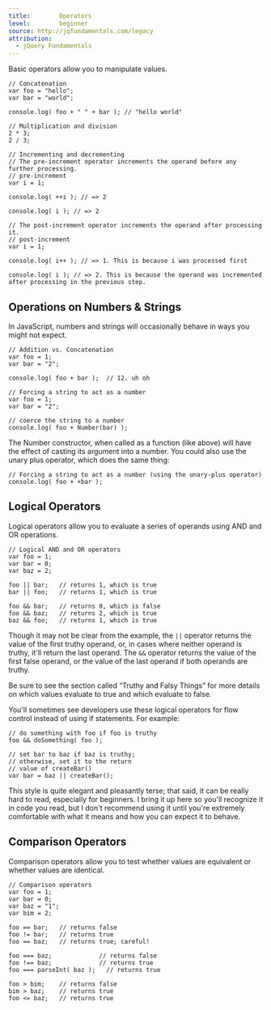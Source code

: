 ```yaml
---
title:        Operators
level:        beginner
source: http://jqfundamentals.com/legacy
attribution: 
  - jQuery Fundamentals
---
```

Basic operators allow you to manipulate values.

```
// Concatenation
var foo = "hello";
var bar = "world";

console.log( foo + " " + bar ); // "hello world"
```

```
// Multiplication and division
2 * 3;
2 / 3;
```

```
// Incrementing and decrementing
// The pre-increment operator increments the operand before any further processing.
// pre-increment
var i = 1;

console.log( ++i ); // => 2

console.log( i ); // => 2

// The post-increment operator increments the operand after processing it.
// post-increment
var i = 1;

console.log( i++ ); // => 1. This is because i was processed first

console.log( i ); // => 2. This is because the operand was incremented after processing in the previous step.
```

## Operations on Numbers & Strings

In JavaScript, numbers and strings will occasionally behave in ways you might
not expect.

```
// Addition vs. Concatenation
var foo = 1;
var bar = "2";

console.log( foo + bar );  // 12. uh oh
```

```
// Forcing a string to act as a number
var foo = 1;
var bar = "2";

// coerce the string to a number
console.log( foo + Number(bar) );
```

The Number constructor, when called as a function (like above) will have the
effect of casting its argument into a number. You could also use the unary plus
operator, which does the same thing:

```
// Forcing a string to act as a number (using the unary-plus operator)
console.log( foo + +bar );
```

## Logical Operators

Logical operators allow you to evaluate a series of operands using AND and OR
operations.

```
// Logical AND and OR operators
var foo = 1;
var bar = 0;
var baz = 2;

foo || bar;   // returns 1, which is true
bar || foo;   // returns 1, which is true

foo && bar;   // returns 0, which is false
foo && baz;   // returns 2, which is true
baz && foo;   // returns 1, which is true
```

Though it may not be clear from the example, the `||` operator returns the value
of the first truthy operand, or, in cases where neither operand is truthy,
it'll return the last operand. The `&&` operator returns the value of
the first false operand, or the value of the last operand if both operands are
truthy.

Be sure to see the section called “Truthy and Falsy Things” for more
details on which values evaluate to true and which evaluate to false.

<div class="note">
You'll sometimes see developers use these logical operators for flow control
instead of using if statements. For example:

    // do something with foo if foo is truthy
    foo && doSomething( foo );

    // set bar to baz if baz is truthy;
    // otherwise, set it to the return
    // value of createBar()
    var bar = baz || createBar();

This style is quite elegant and pleasantly terse; that said, it can be really
hard to read, especially for beginners. I bring it up here so you'll recognize
it in code you read, but I don't recommend using it until you're extremely
comfortable with what it means and how you can expect it to behave.
</div>

## Comparison Operators

Comparison operators allow you to test whether values are equivalent or whether
values are identical.

```
// Comparison operators
var foo = 1;
var bar = 0;
var baz = "1";
var bim = 2;

foo == bar;   // returns false
foo != bar;   // returns true
foo == baz;   // returns true; careful!

foo === baz;             // returns false
foo !== baz;             // returns true
foo === parseInt( baz );   // returns true

foo > bim;    // returns false
bim > baz;    // returns true
foo <= baz;   // returns true
```
